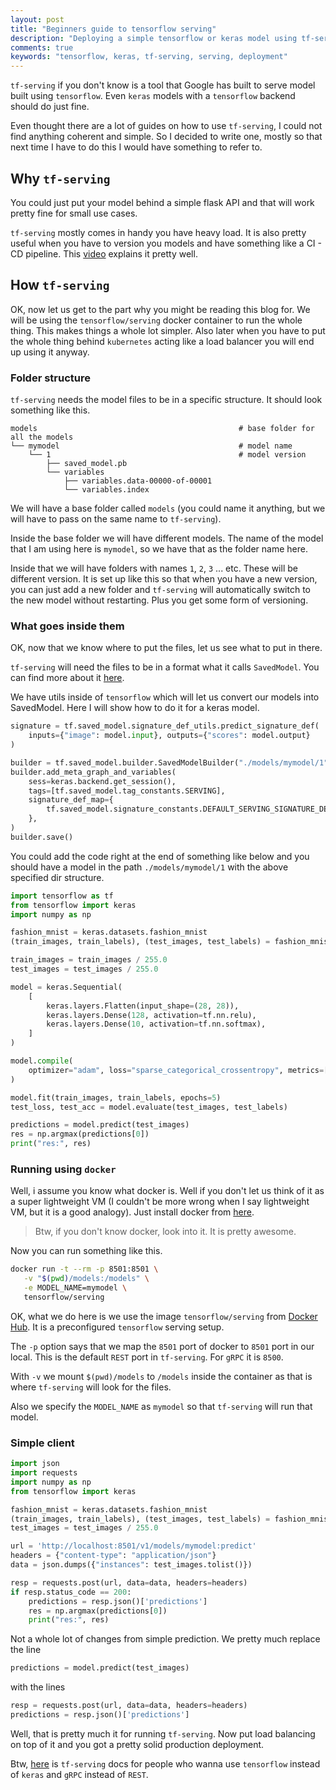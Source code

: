 ```yaml
---
layout: post
title: "Beginners guide to tensorflow serving"
description: "Deploying a simple tensorflow or keras model using tf-serving"
comments: true
keywords: "tensorflow, keras, tf-serving, serving, deployment"
---
```


`tf-serving` if you don't know is a tool that Google has built to serve model built using `tensorflow`.
Even `keras` models with a `tensorflow` backend should do just fine.

Even thought there are a lot of guides on how to use `tf-serving`, I could not find anything coherent and simple.
So I decided to write one, mostly so that next time I have to do this I would have something to refer to.


## Why `tf-serving`

You could just put your model behind a simple flask API and that will work pretty fine for small use cases.

`tf-serving` mostly comes in handy you have heavy load. It is also pretty useful when you have to version you models and
have something like a CI - CD pipeline. This [video](https://www.youtube.com/watch?v=q_IkJcPyNl0) explains it pretty well.

## How `tf-serving`

OK, now let us get to the part why you might be reading this blog for.
We will be using the `tensorflow/serving` docker container to run the whole thing. This makes things a whole lot
simpler. Also later when you have to put the whole thing behind `kubernetes` acting like a load balancer you will end
up using it anyway.

### Folder structure

`tf-serving` needs the model files to be in a specific structure. It should look something like this.

```
models                                             # base folder for all the models
└── mymodel                                        # model name
    └── 1                                          # model version
        ├── saved_model.pb
        └── variables
            ├── variables.data-00000-of-00001
            └── variables.index
```

We will have a base folder called `models` (you could name it anything, but we will have to pass on the same name to
`tf-serving`).

Inside the base folder we will have different models. The name of the model that I am using here is `mymodel`, so we
have that as the folder name here.

Inside that we will have folders with names `1`, `2`, `3` ... etc. These will be different version. It is set up like
this so that when you have a new version, you can just add a new folder and `tf-serving` will automatically switch to
the new model without restarting. Plus you get some form of versioning.

### What goes inside them

OK, now that we know where to put the files, let us see what to put in there.

`tf-serving` will need the files to be in a format what it calls `SavedModel`.
You can find more about it [here](https://github.com/tensorflow/tensorflow/blob/master/tensorflow/python/saved_model/README.md).

We have utils inside of `tensorflow` which will let us convert our models into SavedModel.
Here I will show how to do it for a keras model.

```python
signature = tf.saved_model.signature_def_utils.predict_signature_def(
    inputs={"image": model.input}, outputs={"scores": model.output}
)

builder = tf.saved_model.builder.SavedModelBuilder("./models/mymodel/1")
builder.add_meta_graph_and_variables(
    sess=keras.backend.get_session(),
    tags=[tf.saved_model.tag_constants.SERVING],
    signature_def_map={
        tf.saved_model.signature_constants.DEFAULT_SERVING_SIGNATURE_DEF_KEY: signature
    },
)
builder.save()
```

You could add the code right at the end of something like below and
you should have a model in the path `./models/mymodel/1` with the above specified dir structure.

```python
import tensorflow as tf
from tensorflow import keras
import numpy as np

fashion_mnist = keras.datasets.fashion_mnist
(train_images, train_labels), (test_images, test_labels) = fashion_mnist.load_data()

train_images = train_images / 255.0
test_images = test_images / 255.0

model = keras.Sequential(
    [
        keras.layers.Flatten(input_shape=(28, 28)),
        keras.layers.Dense(128, activation=tf.nn.relu),
        keras.layers.Dense(10, activation=tf.nn.softmax),
    ]
)

model.compile(
    optimizer="adam", loss="sparse_categorical_crossentropy", metrics=["accuracy"]
)

model.fit(train_images, train_labels, epochs=5)
test_loss, test_acc = model.evaluate(test_images, test_labels)

predictions = model.predict(test_images)
res = np.argmax(predictions[0])
print("res:", res)
```

### Running using `docker`

Well, i assume you know what docker is. Well if you don't let us think of it as a super lightweight VM (I couldn't be more
wrong when I say lightweight VM, but it is a good analogy). Just install docker from [here](https://www.docker.com/).

> Btw, if you don't know docker, look into it. It is pretty awesome.

Now you can run something like this.

```sh
docker run -t --rm -p 8501:8501 \
   -v "$(pwd)/models:/models" \
   -e MODEL_NAME=mymodel \
   tensorflow/serving
```

OK, what we do here is we use the image `tensorflow/serving` from [Docker Hub](https://hub.docker.com/).
It is a preconfigured `tensorflow` serving setup.

The `-p` option says that we map the `8501` port of docker to `8501` port in our local. This is the default `REST` port
in `tf-serving`. For `gRPC` it is `8500`.

With `-v` we mount `$(pwd)/models` to `/models` inside the container as that is where `tf-serving` will look for the
files.

Also we specify the `MODEL_NAME` as `mymodel` so that `tf-serving` will run that model.

### Simple client

```python
import json
import requests
import numpy as np
from tensorflow import keras

fashion_mnist = keras.datasets.fashion_mnist
(train_images, train_labels), (test_images, test_labels) = fashion_mnist.load_data()
test_images = test_images / 255.0

url = 'http://localhost:8501/v1/models/mymodel:predict'
headers = {"content-type": "application/json"}
data = json.dumps({"instances": test_images.tolist()})

resp = requests.post(url, data=data, headers=headers)
if resp.status_code == 200:
    predictions = resp.json()['predictions']
    res = np.argmax(predictions[0])
    print("res:", res)
```


Not a whole lot of changes from simple prediction.
We pretty much replace the line

```python
predictions = model.predict(test_images)
```

with the lines

```python
resp = requests.post(url, data=data, headers=headers)
predictions = resp.json()['predictions']
```

Well, that is pretty much it for running `tf-serving`.
Now put load balancing on top of it and you got a pretty solid production deployment.

Btw, [here](https://www.tensorflow.org/tfx/serving/serving_basic) is `tf-serving` docs for people who wanna use `tensorflow`
instead of `keras` and `gRPC` instead of `REST`.

